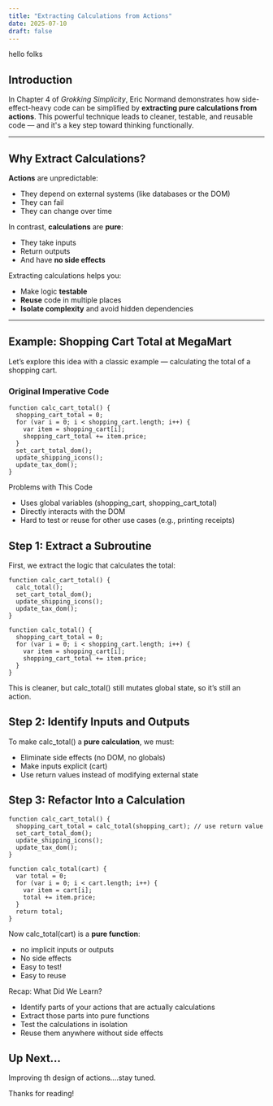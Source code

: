 ```yaml
---
title: "Extracting Calculations from Actions"
date: 2025-07-10
draft: false
---
```


hello folks

## Introduction

In Chapter 4 of _Grokking Simplicity_, Eric Normand demonstrates how side-effect-heavy code can be simplified by **extracting pure calculations from actions**. This powerful technique leads to cleaner, testable, and reusable code — and it's a key step toward thinking functionally.

---

## Why Extract Calculations?

**Actions** are unpredictable:

- They depend on external systems (like databases or the DOM)
- They can fail
- They can change over time

In contrast, **calculations** are **pure**:

- They take inputs
- Return outputs
- And have **no side effects**

Extracting calculations helps you:

- Make logic **testable**
- **Reuse** code in multiple places
- **Isolate complexity** and avoid hidden dependencies

---

## Example: Shopping Cart Total at MegaMart

Let’s explore this idea with a classic example — calculating the total of a shopping cart.

### Original Imperative Code

```
function calc_cart_total() {
  shopping_cart_total = 0;
  for (var i = 0; i < shopping_cart.length; i++) {
    var item = shopping_cart[i];
    shopping_cart_total += item.price;
  }
  set_cart_total_dom();
  update_shipping_icons();
  update_tax_dom();
}
```

Problems with This Code

- Uses global variables (shopping_cart, shopping_cart_total)
- Directly interacts with the DOM
- Hard to test or reuse for other use cases (e.g., printing receipts)

## Step 1: Extract a Subroutine

First, we extract the logic that calculates the total:

```
function calc_cart_total() {
  calc_total();
  set_cart_total_dom();
  update_shipping_icons();
  update_tax_dom();
}

function calc_total() {
  shopping_cart_total = 0;
  for (var i = 0; i < shopping_cart.length; i++) {
    var item = shopping_cart[i];
    shopping_cart_total += item.price;
  }
}

```

This is cleaner, but calc_total() still mutates global state, so it’s still an action.

## Step 2: Identify Inputs and Outputs

To make calc_total() a **pure calculation**, we must:

- Eliminate side effects (no DOM, no globals)
- Make inputs explicit (cart)
- Use return values instead of modifying external state

## Step 3: Refactor Into a Calculation

```
function calc_cart_total() {
  shopping_cart_total = calc_total(shopping_cart); // use return value
  set_cart_total_dom();
  update_shipping_icons();
  update_tax_dom();
}

function calc_total(cart) {
  var total = 0;
  for (var i = 0; i < cart.length; i++) {
    var item = cart[i];
    total += item.price;
  }
  return total;
}
```

Now calc_total(cart) is a **pure function**:

- no implicit inputs or outputs
- No side effects
- Easy to test!
- Easy to reuse

Recap: What Did We Learn?

- Identify parts of your actions that are actually calculations
- Extract those parts into pure functions
- Test the calculations in isolation
- Reuse them anywhere without side effects

## Up Next...

Improving th design of actions....stay tuned.

Thanks for reading!
